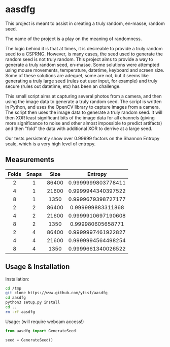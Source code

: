 # aasdfg

This project is meant to assist in creating a truly random, en-masse, random seed. 

The name of the project is a play on the meaning of randomness. 

The logic behind it is that at times, it is desireable to provide a truly random seed to a CSPRNG. However, is many cases, the seed used to generate the random seed is not truly random. This project aims to provide a way to generate a truly random seed, en-masse. Some solutions were attempted using mouse movements, temperature, datetime, keyboard and screen size. Some of these solutions are adequet, some are not, but it seems like generating a truly large seed (rules out user input, for example) and truly secure (rules out datetime, etc) has been an challenge.

This small script aims at capturing several photos from a camera, and then using the image data to generate a truly random seed. The script is written in Python, and uses the OpenCV library to capture images from a camera. The script then uses the image data to generate a truly random seed. It will then XOR least significant bits of the image data for all channels (giving more significance to noise and other almost impossible to predict artifacts) and then "fold" the data with additional XOR to derrive at a large seed. 

Our tests persistently show over 0.99999 factors on the Shannon Entropy scale, which is a very high level of entropy.

## Measurements

|Folds|Snaps|Size|Entropy
|:---:|:---:|:---:|:---:|
|2|1|86400|0.9999999803778411|
|4|1|21600|0.9999944340397522|
|8|1|1350|0.9999679398727177|
|2|2|86400|0.999999883311868|
|4|2|21600|0.9999910697190608|
|8|2|1350|0.999980605658771|
|2|4|86400|0.9999997461922827|
|4|4|21600|0.9999994564498254|
|8|4|1350|0.9999661340026522|

## Usage & Installation

Installation:
```bash
cd /tmp
git clone https://www.github.com/ytisf/aasdfg
cd aasdfg
python3 setup.py install
cd ..
rm -rf aasdfg
```

Usage: (will require webcam access!)
```python
from aasdfg import GenerateSeed

seed = GenerateSeed()
```



